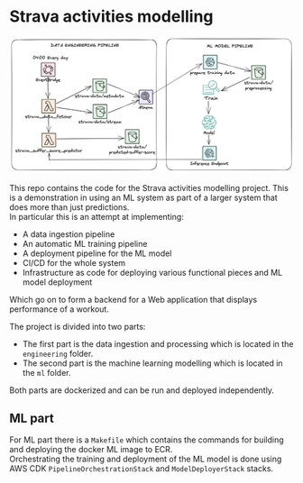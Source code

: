 
# Strava activities modelling

![architecture](./resources/strava.png)

This repo contains the code for the Strava activities modelling project. 
This is a demonstration in using an ML system as part of a larger system that does more than just predictions.  
In particular this is an attempt at implementing:
* A data ingestion pipeline
* An automatic ML training pipeline
* A deployment pipeline for the ML model
* CI/CD for the whole system
* Infrastructure as code for deploying various functional pieces and ML model deployment

Which go on to form a backend for a Web application that displays performance of a workout.

The project is divided into two parts:
* The first part is the data ingestion and processing which is located in the `engineering` folder.
* The second part is the machine learning modelling which is located in the `ml` folder.

Both parts are dockerized and can be run and deployed independently.

## ML part
For ML part there is a `Makefile` which contains the commands for building and deploying the docker ML image to ECR.  
Orchestrating the training and deployment of the ML model is done using  
AWS CDK `PipelineOrchestrationStack` and `ModelDeployerStack` stacks.


